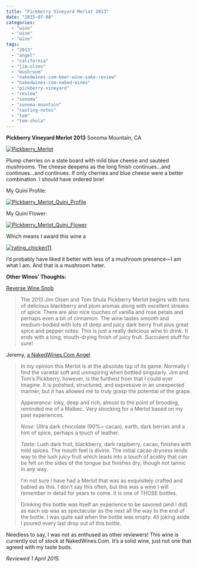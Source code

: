 ```yaml
---
title: "Pickberry Vineyard Merlot 2013"
date: "2015-07-08"
categories: 
  - "wine"
  - "wine"
  - "wine"
tags: 
  - "2013"
  - "angel"
  - "california"
  - "jim-olsen"
  - "mushroom"
  - "nakedwines-com-beer-wine-sake-review"
  - "nakedwines-com-naked-wines"
  - "pickberry-vineyard"
  - "review"
  - "sonoma"
  - "sonoma-mountain"
  - "tasting-notes"
  - "tom"
  - "tom-shula"
---
```


**Pickberry Vineyard Merlot 2013** Sonoma Mountain, CA

[![Pickberry_Merlot](http://s3.amazonaws.com/thegourmez-wpmedia/2015/06/Pickberry_Merlot-500x446.jpg)](http://s3.amazonaws.com/thegourmez-wpmedia/2015/06/Pickberry_Merlot.jpg)

Plump cherries on a slate board with mild blue cheese and sautéed mushrooms. The cheese deepens as the long finish continues...and continues...and continues. If only cherries and blue cheese were a better combination. I should have ordered brie!

My Quini Profile:

[![PIckberry_Merlot_Quini_Profile](http://s3.amazonaws.com/thegourmez-wpmedia/2015/06/PIckberry_Merlot_Quini_Profile.jpg)](http://s3.amazonaws.com/thegourmez-wpmedia/2015/06/PIckberry_Merlot_Quini_Profile.jpg)

My Quini Flower:

[![PIckberry_Merlot_Quini_Flower](http://s3.amazonaws.com/thegourmez-wpmedia/2015/06/PIckberry_Merlot_Quini_Flower.jpg)](http://s3.amazonaws.com/thegourmez-wpmedia/2015/06/PIckberry_Merlot_Quini_Flower.jpg)

Which means I award this wine a

[![rating_chicken11](http://s3.amazonaws.com/thegourmez-wpmedia/2009/02/rating_chicken11.gif)](http://s3.amazonaws.com/thegourmez-wpmedia/2009/02/rating_chicken11.gif).

I’d probably have liked it better with less of a mushroom presence—I am what I am. And that is a mushroom hater.

**Other Winos’ Thoughts:**

[Reverse Wine Snob](http://www.reversewinesnob.com/2015/01/jim-olsen-and-tom-shula-pickberry-merlot.html)

> The 2013 Jim Olsen and Tom Shula Pickberry Merlot begins with tons of delicious blackberry and plum aromas along with excellent streaks of spice. There are also nice touches of vanilla and rose petals and perhaps even a bit of cinnamon. The wine tastes smooth and medium-bodied with lots of deep and juicy dark berry fruit plus great spice and pepper notes. This is just a really delicious wine to drink. It ends with a long, mouth-drying finish of juicy fruit. Succulent stuff for sure!

Jeremy, [a NakedWines.Com Angel](https://us.nakedwines.com/wines/jim-olsen-and-tom-shula-merlot-2013.htm)

> In my opinion this Merlot is at the absolute top of its game. Normally I find the varietal soft and uninspiring when bottled singularly. Jim and Tom’s Pickberry, however, is the furthest from that I could ever imagine. It is polished, structured, and expressive in an unexpected manner, but it has allowed me to truly grasp the potential of the grape.
> 
> _Appearance:_ Inky, deep and rich, almost to the point of brooding, reminded me of a Malbec. Very shocking for a Merlot based on my past experiences.
> 
> _Nose:_ Ultra dark chocolate (90%+ cacao), earth, dark berries and a hint of spice, perhaps a touch of leather.
> 
> _Taste:_ Lush dark fruit, blackberry, dark raspberry, cacao, finishes with mild spices. The mouth feel is divine. The initial cacao dryness lends way to the lush juicy fruit which leads into a touch of acidity that can be felt on the sides of the tongue but finishes dry, though not tannic in any way.
> 
> I’m not sure I have had a Merlot that was as exquisitely crafted and babied as this. I don’t say this often, but this was a wine I will remember in detail for years to come. It is one of THOSE bottles.
> 
> Drinking this bottle was itself an experience to be savored (and I did) as each sip was as spectacular as the next all the way to the end of the bottle. I was quite sad when the bottle was empty. All joking aside I poured every last drop out of this bottle.

Needless to say, I was not as enthused as other reviewers! This wine is currently out of stock at NakedWines.Com. It’s a solid wine, just not one that agreed with my taste buds.

_Reviewed 1 April 2015._

